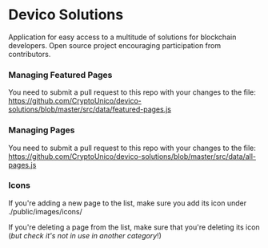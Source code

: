 # Devico Solutions
Application for easy access to a multitude of solutions for blockchain developers. Open source project encouraging participation from contributors.

### Managing Featured Pages

You need to submit a pull request to this repo with your changes to the file:
https://github.com/CryptoUnico/devico-solutions/blob/master/src/data/featured-pages.js

### Managing Pages

You need to submit a pull request to this repo with your changes to the file:
https://github.com/CryptoUnico/devico-solutions/blob/master/src/data/all-pages.js


### Icons

If you're adding a new page to the list, make sure you add its icon under ./public/images/icons/

If you're deleting a page from the list, make sure that you're deleting its icon (*but check it's not in use in another category*!)
